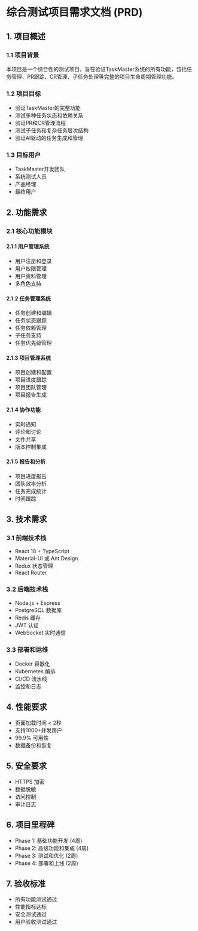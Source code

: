 # 综合测试项目需求文档 (PRD)

## 1. 项目概述

### 1.1 项目背景
本项目是一个综合性的测试项目，旨在验证TaskMaster系统的所有功能，包括任务管理、PR跟踪、CR管理、子任务处理等完整的项目生命周期管理功能。

### 1.2 项目目标
- 验证TaskMaster的完整功能
- 测试多种任务状态和依赖关系
- 验证PR和CR管理流程
- 测试子任务和复杂任务层次结构
- 验证AI驱动的任务生成和管理

### 1.3 目标用户
- TaskMaster开发团队
- 系统测试人员
- 产品经理
- 最终用户

## 2. 功能需求

### 2.1 核心功能模块

#### 2.1.1 用户管理系统
- 用户注册和登录
- 用户权限管理
- 用户资料管理
- 多角色支持

#### 2.1.2 任务管理系统
- 任务创建和编辑
- 任务状态跟踪
- 任务依赖管理
- 子任务支持
- 任务优先级管理

#### 2.1.3 项目管理系统
- 项目创建和配置
- 项目进度跟踪
- 项目团队管理
- 项目报告生成

#### 2.1.4 协作功能
- 实时通知
- 评论和讨论
- 文件共享
- 版本控制集成

#### 2.1.5 报告和分析
- 项目进度报告
- 团队效率分析
- 任务完成统计
- 时间跟踪

## 3. 技术需求

### 3.1 前端技术栈
- React 18 + TypeScript
- Material-UI 或 Ant Design
- Redux 状态管理
- React Router

### 3.2 后端技术栈
- Node.js + Express
- PostgreSQL 数据库
- Redis 缓存
- JWT 认证
- WebSocket 实时通信

### 3.3 部署和运维
- Docker 容器化
- Kubernetes 编排
- CI/CD 流水线
- 监控和日志

## 4. 性能要求
- 页面加载时间 < 2秒
- 支持1000+并发用户
- 99.9% 可用性
- 数据备份和恢复

## 5. 安全要求
- HTTPS 加密
- 数据脱敏
- 访问控制
- 审计日志

## 6. 项目里程碑
- Phase 1: 基础功能开发 (4周)
- Phase 2: 高级功能和集成 (4周)
- Phase 3: 测试和优化 (2周)
- Phase 4: 部署和上线 (2周)

## 7. 验收标准
- 所有功能测试通过
- 性能指标达标
- 安全测试通过
- 用户验收测试通过
